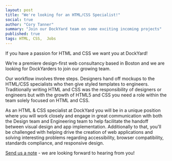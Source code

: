```yaml
---
layout: post
title: "We're looking for an HTML/CSS Specialist!"
social: true
author: "Cory Tanner"
summary: "Join our DockYard team on some exciting incoming projects"
published: true
tags: HTML, CSS,  Jobs
---
```


If you have a passion for HTML and CSS we want you at DockYard!

We’re a premiere design-first web consultancy based in Boston and we are looking for DockYarders to join our growing team.

Our workflow involves three steps. Designers hand off mockups to the HTML/CSS specialists who then give styled templates to engineers. Traditionally writing HTML and CSS was the responsibility of designers or engineers but with the growth of HTML5 and CSS you need a role within the team solely focused on HTML and CSS.

As an HTML & CSS specialist at DockYard you will be in a unique position where you will work closely and engage in great communication with both the Design team and Engineering team to help facilitate the handoff between visual design and app implementation. Additionally to that, you'll be challenged with helping drive the creation of web applications and solving interesting problems regarding accessibility, browser compatibility, standards compliance, and responsive design.

[Send us a note](https://dockyard.com/contact/join-us) - we are looking forward to hearing from you!
